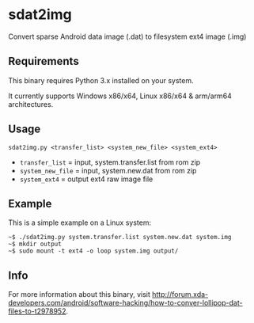 # sdat2img
Convert sparse Android data image (.dat) to filesystem ext4 image (.img)



## Requirements
This binary requires Python 3.x installed on your system.

It currently supports Windows x86/x64, Linux x86/x64 & arm/arm64 architectures.



## Usage
```
sdat2img.py <transfer_list> <system_new_file> <system_ext4>
```
- `transfer_list` = input, system.transfer.list from rom zip
- `system_new_file` = input, system.new.dat from rom zip
- `system_ext4` = output ext4 raw image file



## Example
This is a simple example on a Linux system: 
```
~$ ./sdat2img.py system.transfer.list system.new.dat system.img
~$ mkdir output
~$ sudo mount -t ext4 -o loop system.img output/
```




## Info
For more information about this binary, visit http://forum.xda-developers.com/android/software-hacking/how-to-conver-lollipop-dat-files-to-t2978952.
